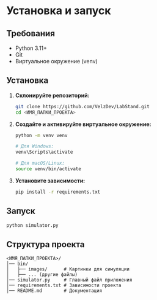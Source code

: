 # Установка и запуск

## Требования
- Python 3.11+
- Git
- Виртуальное окружение (venv)

## Установка
1. **Склонируйте репозиторий:**
   ```sh
   git clone https://github.com/VelzDev/LabStand.git
   cd <ИМЯ_ПАПКИ_ПРОЕКТА>
   ```
2. **Создайте и активируйте виртуальное окружение:**
   ```sh
   python -m venv venv
   ```
   ```sh
   # Для Windows:
   venv\Scripts\activate
   ```
   ```sh
   # Для macOS/Linux:
   source venv/bin/activate
   ```
3. **Установите зависимости:**
   ```sh
   pip install -r requirements.txt
   ```

## Запуск
```sh
python simulator.py
```

## Структура проекта
```
<ИМЯ_ПАПКИ_ПРОЕКТА>/
│── bin/
│   ├── images/      # Картинки для симуляции
│   ├── ... (другие файлы)
│── simulator.py     # Главный файл приложения
│── requirements.txt # Зависимости проекта
│── README.md        # Документация
```


